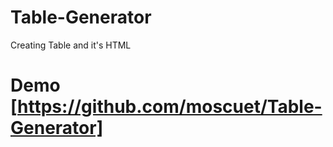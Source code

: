 # Table-Generator
Creating Table and it's HTML

# Demo [https://github.com/moscuet/Table-Generator]
